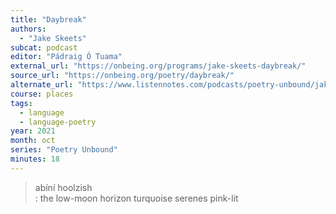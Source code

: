 ```yaml
---
title: "Daybreak"
authors:
  - "Jake Skeets"
subcat: podcast
editor: "Pádraig Ó Tuama"
external_url: "https://onbeing.org/programs/jake-skeets-daybreak/"
source_url: "https://onbeing.org/poetry/daybreak/"
alternate_url: "https://www.listennotes.com/podcasts/poetry-unbound/jake-skeets-daybreak-UVAxPtS3Bdy/"
course: places
tags:
  - language
  - language-poetry
year: 2021
month: oct
series: "Poetry Unbound"
minutes: 18
---
```


> abíní hoolzish  
: the low-moon horizon turquoise serenes pink-lit
